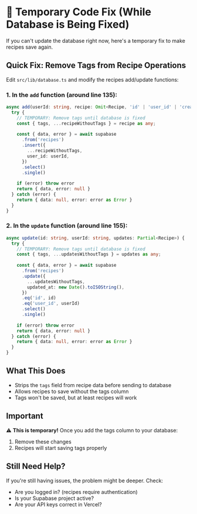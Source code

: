 # 🔧 Temporary Code Fix (While Database is Being Fixed)

If you can't update the database right now, here's a temporary fix to make recipes save again.

## Quick Fix: Remove Tags from Recipe Operations

Edit `src/lib/database.ts` and modify the recipes add/update functions:

### 1. In the `add` function (around line 135):

```typescript
async add(userId: string, recipe: Omit<Recipe, 'id' | 'user_id' | 'created_at' | 'updated_at'>) {
  try {
    // TEMPORARY: Remove tags until database is fixed
    const { tags, ...recipeWithoutTags } = recipe as any;
    
    const { data, error } = await supabase
      .from('recipes')
      .insert({
        ...recipeWithoutTags,
        user_id: userId,
      })
      .select()
      .single()
    
    if (error) throw error
    return { data, error: null }
  } catch (error) {
    return { data: null, error: error as Error }
  }
}
```

### 2. In the `update` function (around line 155):

```typescript
async update(id: string, userId: string, updates: Partial<Recipe>) {
  try {
    // TEMPORARY: Remove tags until database is fixed
    const { tags, ...updatesWithoutTags } = updates as any;
    
    const { data, error } = await supabase
      .from('recipes')
      .update({
        ...updatesWithoutTags,
        updated_at: new Date().toISOString(),
      })
      .eq('id', id)
      .eq('user_id', userId)
      .select()
      .single()
    
    if (error) throw error
    return { data, error: null }
  } catch (error) {
    return { data: null, error: error as Error }
  }
}
```

## What This Does

- Strips the `tags` field from recipe data before sending to database
- Allows recipes to save without the tags column
- Tags won't be saved, but at least recipes will work

## Important

⚠️ **This is temporary!** Once you add the tags column to your database:
1. Remove these changes
2. Recipes will start saving tags properly

## Still Need Help?

If you're still having issues, the problem might be deeper. Check:
- Are you logged in? (recipes require authentication)
- Is your Supabase project active?
- Are your API keys correct in Vercel? 